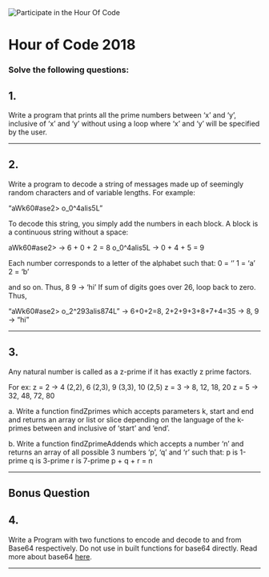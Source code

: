 <img src="https://hourofcode.com/images/social-media/jeff_bezos.png" alt="Participate in the Hour Of Code">

# Hour of Code 2018 

<h3>Solve the following questions:</h3>

<h2>1.</h2> Write a program that prints all the prime numbers between ‘x’ and ‘y’, inclusive of ‘x’ and ‘y’ without using a loop where ‘x’ and ‘y’ will be specified by the user.

__________________________________________________________________________________________

<h2>2.</h2> Write a program to decode a string of messages made up of seemingly random characters and of variable lengths. For example:

“aWk60#ase2> o_0^4alis5L”

To decode this string, you simply add the numbers in each block. A block is a continuous string without a space:

aWk60#ase2> → 6 + 0 + 2 = 8
o_0^4alis5L → 0 + 4 + 5 = 9  

Each number corresponds to a letter of the alphabet such that:
0 = ‘’
1 = ‘a’
2 = ‘b’

and so on. Thus, 8 9 → ‘hi’ If sum of digits goes over 26, loop back to zero. Thus, 

“aWk60#ase2> o_2^293alis874L” → 6+0+2=8, 2+2+9+3+8+7+4=35 → 8, 9 → “hi”

__________________________________________________________________________________________

<h2>3.</h2> Any natural number is called as a z-prime if it has exactly z prime factors.

For ex:
z = 2 → 4 (2,2), 6 (2,3), 9 (3,3), 10 (2,5)
z = 3 →  8, 12, 18, 20
z = 5 →  32, 48, 72, 80

  a. Write a function findZprimes which accepts parameters k, start and end and returns an array or list or slice depending on the language of the k-primes between and inclusive of ‘start’ and ‘end’.


  b. Write a function findZprimeAddends which accepts a number ‘n’ and returns an array of all possible 3 numbers ‘p’, ‘q’ and ‘r’ such that:
p is 1-prime
q is 3-prime
r is 7-prime
p + q + r = n

__________________________________________________________________________________________

<h2>Bonus Question</h2>

<h2>4.</h2> Write a Program with two functions to encode and decode to and from Base64 respectively. Do not use in built functions for base64 directly. Read more about base64 <a href="https://en.wikipedia.org/wiki/Base64">here</a>.


__________________________________________________________________________________________
